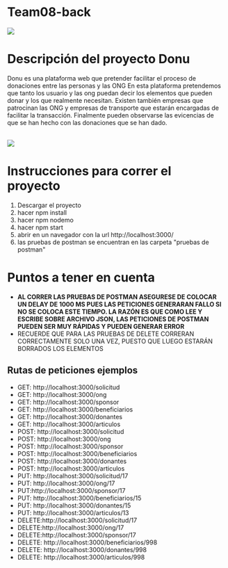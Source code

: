 # Team08-back
<img src="https://ssaenz11.github.io/images/donu.jpg">
<h1>Descripción del proyecto Donu</h1>
<p>Donu es una plataforma web que pretender facilitar el proceso de donaciones entre las personas y las ONG En esta plataforma pretendemos que tanto los usuario y las ong puedan decir los elementos que pueden donar y los que realmente necesitan. Existen también empresas que patrocinan las ONG y empresas de transporte que estarán encargadas de facilitar la transacción. Finalmente pueden observarse las evicencias de que se han hecho con las donaciones que se han dado.</p>
<br>
<img src="https://api.genmymodel.com/projects/_K1b0oD05EemQWcstM2zleA/diagrams/_K1b0oz05EemQWcstM2zleA/svg">

<h1>Instrucciones para correr el proyecto</h1>
<ol>
  <li >Descargar el proyecto </li>
  <li >hacer npm install </li>
  <li >hacer npm nodemo </li>
  <li >hacer npm start </li>
  <li >abrir en un navegador con la url http://localhost:3000/</li>
  <li >las pruebas de postman se encuentran en las carpeta "pruebas de postman"</li>
</ol>
<h1>Puntos a tener en cuenta</h1>
<ul>
  <li value="20"><strong>AL CORRER LAS PRUEBAS DE POSTMAN ASEGURESE DE COLOCAR UN DELAY DE 1000 MS PUES LAS PETICIONES GENERARAN FALLO SI NO SE COLOCA ESTE TIEMPO. LA RAZÓN ES QUE COMO LEE Y ESCRIBE SOBRE ARCHIVO JSON, LAS PETICIONES DE POSTMAN PUEDEN SER MUY RÁPIDAS Y PUEDEN GENERAR ERROR </strong></li>
  <li value="20">RECUERDE QUE PARA LAS PRUEBAS DE DELETE CORRERAN CORRECTAMENTE SOLO UNA VEZ, PUESTO QUE LUEGO ESTARÁN BORRADOS LOS ELEMENTOS</li>
</ul>

<h2>Rutas de peticiones ejemplos</h2>
<ul>
  <li > GET: http://localhost:3000/solicitud</li>
   <li >GET: http://localhost:3000/ong </li>
   <li >GET: http://localhost:3000/sponsor </li>
   <li >GET: http://localhost:3000/beneficiarios </li>
   <li >GET: http://localhost:3000/donantes </li>
   <li >GET: http://localhost:3000/articulos </li>
   <li >POST: http://localhost:3000/solicitud </li>
   <li >POST: http://localhost:3000/ong </li>
   <li >POST: http://localhost:3000/sponsor </li>
   <li >POST: http://localhost:3000/beneficiarios </li>
   <li >POST: http://localhost:3000/donantes </li>
   <li >POST: http://localhost:3000/articulos </li>
   <li >PUT: http://localhost:3000/solicitud/17 </li>
   <li >PUT: http://localhost:3000/ong/17 </li>
   <li >PUT:http://localhost:3000/sponsor/17 </li>
   <li >PUT: http://localhost:3000/beneficiarios/15 </li>
   <li >PUT: http://localhost:3000/donantes/15 </li>
   <li >PUT: http://localhost:3000/articulos/13 </li>
   <li >DELETE:http://localhost:3000/solicitud/17 </li>
   <li >DELETE:http://localhost:3000/ong/17 </li>
   <li >DELETE:http://localhost:3000/sponsor/17 </li>
   <li >DELETE: http://localhost:3000/beneficiarios/998 </li>
   <li >DELETE: http://localhost:3000/donantes/998 </li>
   <li >DELETE: http://localhost:3000/articulos/998 </li>
 
 </ul>


